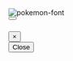 <!DOCTYPE html>
<html lang="en" dir="ltr">

<head>
  <meta charset="utf-8">
  <title>Pokemon App</title>
  <link rel="icon" src="images/favicon.ico">
  <!-- Bootstrap CSS cdn -->
  <link rel="stylesheet" href="https://stackpath.bootstrapcdn.com/bootstrap/4.2.1/css/bootstrap.min.css" integrity="sha384-GJzZqFGwb1QTTN6wy59ffF1BuGJpLSa9DkKMp0DgiMDm4iYMj70gZWKYbI706tWS" crossorigin="anonymous">
  <!-- Google Fonts -->
  <link href="https://fonts.googleapis.com/css?family=Righteous&display=swap" rel="stylesheet">
  <!-- Custom CSS -->
  <link rel="stylesheet" href="css/styles.min.css">
</head>

<body>
  <div class="container">
    <div class="nav">
      <a class="navbar-brand"><img src="https://fontmeme.com/permalink/191008/2352528bbeb1d426f20de2833adc9b3e.png" class="logo" alt="pokemon-font" border="0"></a>
    </div>
  </div>
  <div class="container-fluid">
    <div class="row">
      <div class="col">
        <div class="pokemonNameModal">
          <!-- Button trigger modal -->
          <button type="button" class=" list-group-item list-group-item-action pokemonList pokemonNameList" data-toggle="modal" data-target="#modalContainer" data-backdrop="static" data-keyboard="false">
          </button>
        </div>
        <!-- Modal -->
        <div class="modal fade" id="modalContainer" tabindex="-1" role="dialog" aria-labelledby="modalContainer" aria-hidden="true">
          <div class="modal-dialog" role="document">
            <div class="modal-content">
              <div class="modal-header">
                <h5 class="modal-title" id="pokemonTitle"></h5>
                <button type="button" class="close" data-dismiss="modal" aria-label="Close">
                  <span aria-hidden="true">&times;</span>
                </button>
              </div>
              <div class="modal-body">
              </div>
              <div class="modal-footer">
                <button type="button" class="btn btn-secondary" data-dismiss="modal">Close</button>
              </div>
            </div>
          </div>
        </div>
      </div>
    </div>
  </div>

  <!-- jQuery CDN -->
  <script src="https://code.jquery.com/jquery-3.4.1.min.js" integrity="sha256-CSXorXvZcTkaix6Yvo6HppcZGetbYMGWSFlBw8HfCJo=" crossorigin="anonymous"></script>
  <!-- custom scripts -->
  <script type="text/javascript" src="js/scripts.min.js"></script>
  <!-- bootstrap -->
  <script src="https://cdnjs.cloudflare.com/ajax/libs/popper.js/1.14.6/umd/popper.min.js" integrity="sha384-wHAiFfRlMFy6i5SRaxvfOCifBUQy1xHdJ/yoi7FRNXMRBu5WHdZYu1hA6ZOblgut" crossorigin="anonymous"></script>
  <script src="https://stackpath.bootstrapcdn.com/bootstrap/4.2.1/js/bootstrap.min.js" integrity="sha384-B0UglyR+jN6CkvvICOB2joaf5I4l3gm9GU6Hc1og6Ls7i6U/mkkaduKaBhlAXv9k" crossorigin="anonymous"></script>
</body>

</html>
